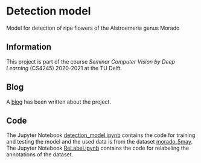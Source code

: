 # Detection model
Model for detection of ripe flowers of the Alstroemeria genus Morado

## Information
This project is part of the course _Seminar Computer Vision by Deep Learning_ (CS4245) 2020-2021 at the TU Delft. 

## Blog
A [blog](https://stanzwinkels.medium.com/2028186f50af) has been written about the project.

## Code
The Jupyter Notebook [detection_model.ipynb]() contains the code for training and testing the model and the used data is from the dataset [morado_5may](https://www.kaggle.com/teddevrieslentsch/morado-5may). The Jupyter Notebook [ReLabel.ipynb](https://github.com/TedDeVriesLentsch/ComputerVision_Group20/blob/main/ReLabel.ipynb) contains the code for relabeling the annotations of the dataset.
